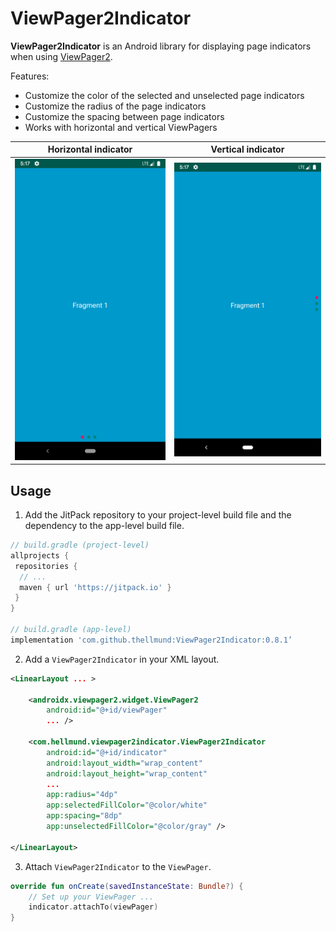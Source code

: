 # ViewPager2Indicator

**ViewPager2Indicator** is an Android library for displaying page indicators when using [ViewPager2](https://developer.android.com/jetpack/androidx/releases/viewpager2). 

Features:
- Customize the color of the selected and unselected page indicators
- Customize the radius of the page indicators
- Customize the spacing between page indicators
- Works with horizontal and vertical ViewPagers

| Horizontal indicator  | Vertical indicator |
| ------------- | ------------- |
| ![](images/horizontal_indicators.png) | ![](images/vertical_indicators.png) |

Usage
---------
1. Add the JitPack repository to your project-level build file and the dependency to the app-level build file.
```groovy
// build.gradle (project-level)
allprojects {
 repositories {
  // ...
  maven { url 'https://jitpack.io' }
 }
}

// build.gradle (app-level)
implementation 'com.github.thellmund:ViewPager2Indicator:0.8.1’
```

2. Add a `ViewPager2Indicator` in your XML layout.
```xml
<LinearLayout ... >

    <androidx.viewpager2.widget.ViewPager2
        android:id="@+id/viewPager"
        ... />

    <com.hellmund.viewpager2indicator.ViewPager2Indicator
        android:id="@+id/indicator"
        android:layout_width="wrap_content"
        android:layout_height="wrap_content"
        ...
        app:radius="4dp"
        app:selectedFillColor="@color/white"
        app:spacing="8dp"
        app:unselectedFillColor="@color/gray" />

</LinearLayout>
```

3. Attach `ViewPager2Indicator` to the `ViewPager`.
```kotlin
override fun onCreate(savedInstanceState: Bundle?) {
    // Set up your ViewPager ...
    indicator.attachTo(viewPager)
}
```
